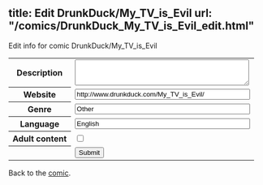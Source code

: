 title: Edit DrunkDuck/My_TV_is_Evil
url: "/comics/DrunkDuck_My_TV_is_Evil_edit.html"
---
Edit info for comic DrunkDuck/My_TV_is_Evil

<form name="comic" action="http://gaepostmail.appspot.com/comic/" method="post">
<table class="comicinfo">
<tr>
<th>Description</th><td><textarea name="description" cols="40" rows="3"></textarea></td>
</tr>
<tr>
<th>Website</th><td><input type="text" name="url" value="http://www.drunkduck.com/My_TV_is_Evil/" size="40"/></td>
</tr>
<tr>
<th>Genre</th><td><input type="text" name="genre" value="Other" size="40"/></td>
</tr>
<tr>
<th>Language</th><td><input type="text" name="language" value="English" size="40"/></td>
</tr>
<tr>
<th>Adult content</th><td><input type="checkbox" name="adult" value="adult" /></td>
</tr>
<tr>
<th></th><td>
<input type="hidden" name="comic" value="DrunkDuck_My_TV_is_Evil" />
<input type="submit" name="submit" value="Submit" />
</td>
</tr>
</table>
</form>

Back to the [comic](DrunkDuck_My_TV_is_Evil.html).
